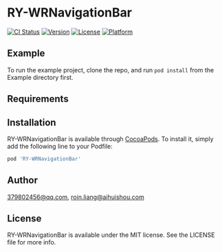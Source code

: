 # RY-WRNavigationBar

[![CI Status](https://img.shields.io/travis/379802456@qq.com/RY-WRNavigationBar.svg?style=flat)](https://travis-ci.org/379802456@qq.com/RY-WRNavigationBar)
[![Version](https://img.shields.io/cocoapods/v/RY-WRNavigationBar.svg?style=flat)](https://cocoapods.org/pods/RY-WRNavigationBar)
[![License](https://img.shields.io/cocoapods/l/RY-WRNavigationBar.svg?style=flat)](https://cocoapods.org/pods/RY-WRNavigationBar)
[![Platform](https://img.shields.io/cocoapods/p/RY-WRNavigationBar.svg?style=flat)](https://cocoapods.org/pods/RY-WRNavigationBar)

## Example

To run the example project, clone the repo, and run `pod install` from the Example directory first.

## Requirements

## Installation

RY-WRNavigationBar is available through [CocoaPods](https://cocoapods.org). To install
it, simply add the following line to your Podfile:

```ruby
pod 'RY-WRNavigationBar'
```

## Author

379802456@qq.com, roin.liang@aihuishou.com

## License

RY-WRNavigationBar is available under the MIT license. See the LICENSE file for more info.
